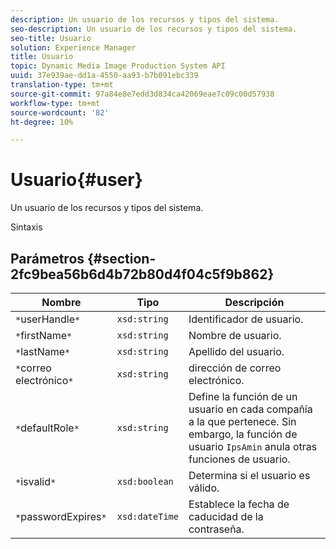 ```yaml
---
description: Un usuario de los recursos y tipos del sistema.
seo-description: Un usuario de los recursos y tipos del sistema.
seo-title: Usuario
solution: Experience Manager
title: Usuario
topic: Dynamic Media Image Production System API
uuid: 37e939ae-dd1a-4550-aa93-b7b091ebc339
translation-type: tm+mt
source-git-commit: 97a84e8e7edd3d834ca42069eae7c09c00d57938
workflow-type: tm+mt
source-wordcount: '82'
ht-degree: 10%

---
```



# Usuario{#user}

Un usuario de los recursos y tipos del sistema.

Sintaxis

## Parámetros {#section-2fc9bea56b6d4b72b80d4f04c5f9b862}

| Nombre | Tipo | Descripción |
|---|---|---|
| `*`userHandle`*` | `xsd:string` | Identificador de usuario. |
| `*`firstName`*` | `xsd:string` | Nombre de usuario. |
| `*`lastName`*` | `xsd:string` | Apellido del usuario. |
| `*`correo electrónico`*` | `xsd:string` | dirección de correo electrónico. |
| `*`defaultRole`*` | `xsd:string` | Define la función de un usuario en cada compañía a la que pertenece. Sin embargo, la función de usuario `IpsAmin` anula otras funciones de usuario. |
| `*`isvalid`*` | `xsd:boolean` | Determina si el usuario es válido. |
| `*`passwordExpires`*` | `xsd:dateTime` | Establece la fecha de caducidad de la contraseña. |

